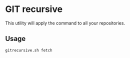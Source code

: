 # GIT recursive
This utility will apply the command to all your repositories.

## Usage
```sh
gitrecursive.sh fetch
```